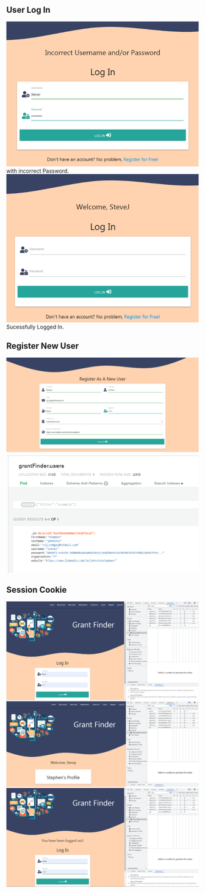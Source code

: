 ## User Log In  

![First User Log-in](static/images/testing/t-first-user-login-pattern-correct-but-incorrect-password-used.png) with incorrect Password.  
![First Successful Log-in](static/images/testing/t-first-user-login-pattern-username-password-correct-works-with-username.png) Sucessfully Logged In. 

## Register New User  
  
![register.html](static/images/testing/t-create-first-user-via-register-form.png)
![MongoDB confirmation](static/images/testing/t-first-user-via-register-form-successfully-entered-in-mongodb.png)  
    
## Session Cookie  
![Prior to Log-in](static/images/testing/t-first-user-login-no-session-cookie-prior-to-login.png)  
![Once Logged In](static/images/testing/t-first-user-login-session-cookie-after-to-login.png)  
![After Logout](static/images/testing/t-first-user-login-no-session-cookie-after-logout.png)  
  
  